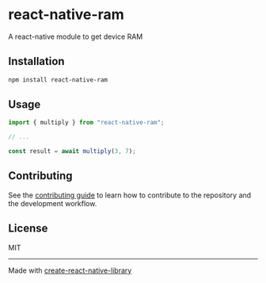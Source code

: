 # react-native-ram
A react-native module to get device RAM
## Installation

```sh
npm install react-native-ram
```

## Usage

```js
import { multiply } from "react-native-ram";

// ...

const result = await multiply(3, 7);
```

## Contributing

See the [contributing guide](CONTRIBUTING.md) to learn how to contribute to the repository and the development workflow.

## License

MIT

---

Made with [create-react-native-library](https://github.com/callstack/react-native-builder-bob)
